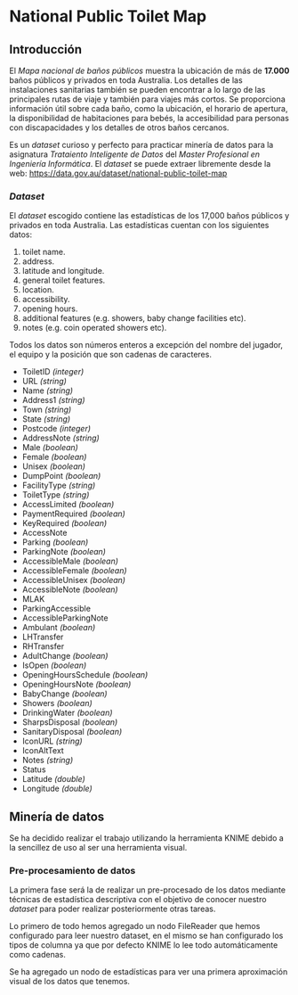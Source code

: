 # National Public Toilet Map

## Introducción

El *Mapa nacional de baños públicos* muestra la ubicación de más de **17.000** baños públicos y privados en toda Australia. Los detalles de las instalaciones sanitarias también se pueden encontrar a lo largo de las principales rutas de viaje y también para viajes más cortos. Se proporciona información útil sobre cada baño, como la ubicación, el horario de apertura, la disponibilidad de habitaciones para bebés, la accesibilidad para personas con discapacidades y los detalles de otros baños cercanos.

Es un *dataset* curioso y perfecto para practicar minería de datos para la asignatura *Trataiento Inteligente de Datos* del *Master Profesional en Ingeniería Informática*. El *dataset* se puede extraer libremente desde la web: https://data.gov.au/dataset/national-public-toilet-map

### *Dataset*

El *dataset* escogido contiene las estadísticas de los 17,000 baños públicos y privados en toda Australia. Las estadísticas cuentan con los siguientes datos:

1. toilet name.
2. address.
3. latitude and longitude.
4. general toilet features.
5. location.
6. accessibility.
7. opening hours.
8. additional features (e.g. showers, baby change facilities etc).
9. notes (e.g. coin operated showers etc).

Todos los datos son números enteros a excepción del nombre del jugador, el equipo y la posición que son cadenas de caracteres.

- ToiletID *(integer)*
- URL *(string)*
- Name *(string)*
- Address1 *(string)*
- Town *(string)*
- State *(string)*
- Postcode *(integer)*
- AddressNote *(string)*
- Male *(boolean)*
- Female *(boolean)*
- Unisex *(boolean)*
- DumpPoint *(boolean)*
- FacilityType *(string)*
- ToiletType  *(string)*
- AccessLimited *(boolean)*
- PaymentRequired *(boolean)*
- KeyRequired *(boolean)*
- AccessNote
- Parking *(boolean)*
- ParkingNote *(boolean)*
- AccessibleMale *(boolean)*
- AccessibleFemale *(boolean)*
- AccessibleUnisex *(boolean)*
- AccessibleNote *(boolean)*
- MLAK
- ParkingAccessible
- AccessibleParkingNote
- Ambulant *(boolean)*
- LHTransfer
- RHTransfer
- AdultChange *(boolean)*
- IsOpen *(boolean)*
- OpeningHoursSchedule *(boolean)*
- OpeningHoursNote *(boolean)*
- BabyChange *(boolean)*
- Showers *(boolean)*
- DrinkingWater *(boolean)*
- SharpsDisposal *(boolean)*
- SanitaryDisposal *(boolean)*
- IconURL *(string)*
- IconAltText
- Notes *(string)*
- Status
- Latitude *(double)*
- Longitude *(double)*


## Minería de datos

Se ha decidido realizar el trabajo utilizando la herramienta KNIME debido a la sencillez de uso al ser una herramienta visual.

### Pre-procesamiento de datos

La primera fase será la de realizar un pre-procesado de los datos mediante técnicas de estadística descriptiva con el objetivo de conocer nuestro *dataset* para poder realizar posteriormente otras tareas.

Lo primero de todo hemos agregado un nodo FileReader que hemos configurado para leer nuestro dataset, en el mismo se han configurado los tipos de columna ya que por defecto KNIME lo lee todo automáticamente como cadenas.

Se ha agregado un nodo de estadísticas para ver una primera aproximación visual de los datos que tenemos.
